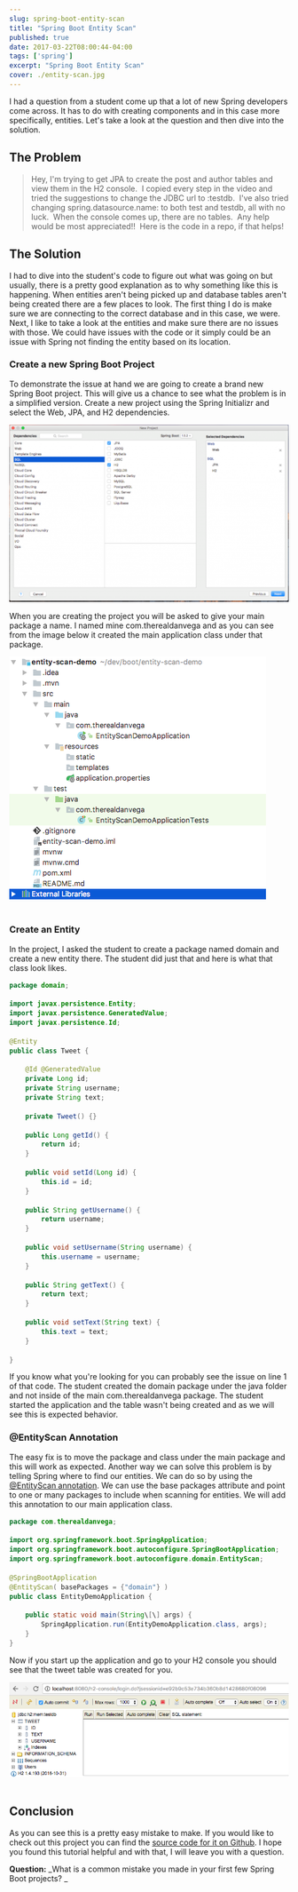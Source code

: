 ```yaml
---
slug: spring-boot-entity-scan
title: "Spring Boot Entity Scan"
published: true
date: 2017-03-22T08:00:44-04:00
tags: ['spring']
excerpt: "Spring Boot Entity Scan"
cover: ./entity-scan.jpg
---
```


I had a question from a student come up that a lot of new Spring developers come across. It has to do with creating components and in this case more specifically, entities. Let's take a look at the question and then dive into the solution.

## The Problem

> Hey, I'm trying to get JPA to create the post and author tables and view them in the H2 console.  I copied every step in the video and tried the suggestions to change the JDBC url to :testdb.  I've also tried changing spring.datasource.name: to both test and testdb, all with no luck.  When the console comes up, there are no tables.  Any help would be most appreciated!!  Here is the code in a repo, if that helps!

## The Solution

I had to dive into the student's code to figure out what was going on but usually, there is a pretty good explanation as to why something like this is happening. When entities aren't being picked up and database tables aren't being created there are a few places to look. The first thing I do is make sure we are connecting to the correct database and in this case, we were. Next, I like to take a look at the entities and make sure there are no issues with those. We could have issues with the code or it simply could be an issue with Spring not finding the entity based on its location. 

### Create a new Spring Boot Project

To demonstrate the issue at hand we are going to create a brand new Spring Boot project. This will give us a chance to see what the problem is in a simplified version. Create a new project using the Spring Initializr and select the Web, JPA, and H2 dependencies.  

![Spring Boot](./entity-demo-starter-1024x649.png)

When you are creating the project you will be asked to give your main package a name. I named mine com.therealdanvega and as you can see from the image below it created the main application class under that package.  

![Entry Scan Spring Boot](./entity-scan-project.png)              

### Create an Entity

In the project, I asked the student to create a package named domain and create a new entity there. The student did just that and here is what that class look likes. 

```java
package domain;

import javax.persistence.Entity;
import javax.persistence.GeneratedValue;
import javax.persistence.Id;

@Entity
public class Tweet {

    @Id @GeneratedValue
    private Long id;
    private String username;
    private String text;

    private Tweet() {}

    public Long getId() {
        return id;
    }

    public void setId(Long id) {
        this.id = id;
    }

    public String getUsername() {
        return username;
    }

    public void setUsername(String username) {
        this.username = username;
    }

    public String getText() {
        return text;
    }

    public void setText(String text) {
        this.text = text;
    }
    
}
```

If you know what you're looking for you can probably see the issue on line 1 of that code. The student created the domain package under the java folder and not inside of the main com.therealdanvega package. The student started the application and the table wasn't being created and as we will see this is expected behavior. 

### @EntityScan Annotation

The easy fix is to move the package and class under the main package and this will work as expected. Another way we can solve this problem is by telling Spring where to find our entities. We can do so by using the [@EntityScan annotation](http://docs.spring.io/spring-boot/docs/current/api/org/springframework/boot/autoconfigure/domain/EntityScan.html). We can use the base packages attribute and point to one or many packages to include when scanning for entities. We will add this annotation to our main application class. 

```java
package com.therealdanvega;

import org.springframework.boot.SpringApplication;
import org.springframework.boot.autoconfigure.SpringBootApplication;
import org.springframework.boot.autoconfigure.domain.EntityScan;

@SpringBootApplication
@EntityScan( basePackages = {"domain"} )
public class EntityDemoApplication {

	public static void main(String\[\] args) {
		SpringApplication.run(EntityDemoApplication.class, args);
	}
}
```

Now if you start up the application and go to your H2 console you should see that the tweet table was created for you.  

![Tweet Class](./tweet_class.png)  

## Conclusion 

As you can see this is a pretty easy mistake to make. If you would like to check out this project you can find the [source code for it on Github](https://github.com/cfaddict/entity-scan-demo). I hope you found this tutorial helpful and with that, I will leave you with a question.  

**Question:** _What is a common mistake you made in your first few Spring Boot projects? _